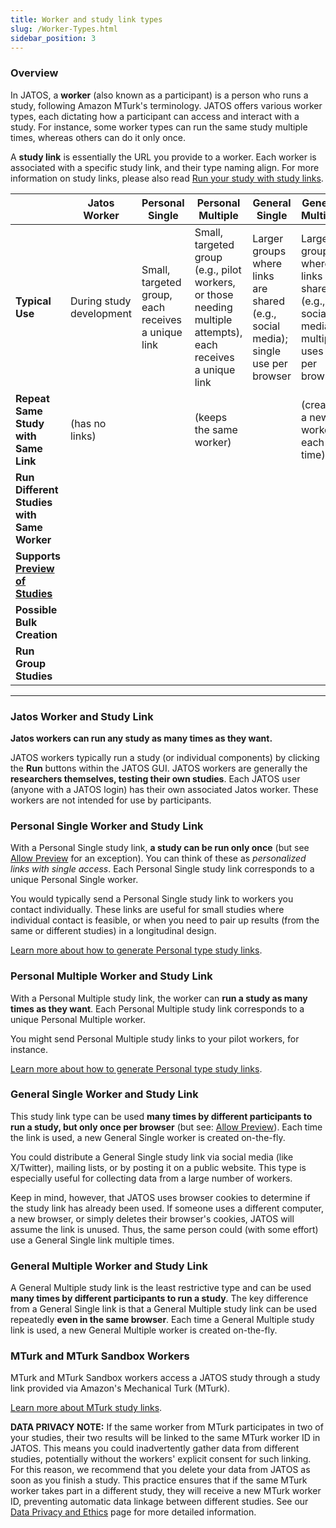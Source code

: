 ```yaml
---
title: Worker and study link types
slug: /Worker-Types.html
sidebar_position: 3
---
```


### Overview

In JATOS, a **worker** (also known as a participant) is a person who runs a study, following Amazon MTurk's terminology. JATOS offers various worker types, each dictating how a participant can access and interact with a study. For instance, some worker types can run the same study multiple times, whereas others can do it only once.

A **study link** is essentially the URL you provide to a worker. Each worker is associated with a specific study link, and their type naming align. For more information on study links, please also read [Run your study with study links](Run-your-Study-with-Study-Links.html).

| | **Jatos Worker** | **Personal Single** | **Personal Multiple** | **General Single** | **General Multiple** | **MTurk (Sandbox)** |
|---|---|---|---|---|---|---|
| **Typical Use** | During study development | Small, targeted group, each receives a unique link | Small, targeted group (e.g., pilot workers, or those needing multiple attempts), each receives a unique link | Larger groups where links are shared (e.g., social media); single use per browser | Larger groups where links are shared (e.g., social media); multiple uses per browser | For Amazon MTurk |
| **Repeat Same Study with Same Link** | (has no links) | <span className="glyphicon glyphicon-remove-sign"></span> | <span className="glyphicon glyphicon-ok-sign"></span>(keeps the same worker) | <span className="glyphicon glyphicon-remove-sign"></span> | <span className="glyphicon glyphicon-ok-sign"></span>(creates a new worker each time)| <span className="glyphicon glyphicon-ok-sign"></span> |
| **Run Different Studies with Same Worker** | <span className="glyphicon glyphicon-ok-sign"></span> | <span className="glyphicon glyphicon-remove-sign"></span> | <span className="glyphicon glyphicon-remove-sign"></span> | <span className="glyphicon glyphicon-remove-sign"></span> | <span className="glyphicon glyphicon-remove-sign"></span> | <span className="glyphicon glyphicon-ok-sign"></span> |
| **Supports [Preview of Studies](Restricting-study-flow.html#allow-preview)** | <span className="glyphicon glyphicon-remove-sign"></span> | <span className="glyphicon glyphicon-ok-sign"></span> | <span className="glyphicon glyphicon-remove-sign"></span> | <span className="glyphicon glyphicon-ok-sign"></span> | <span className="glyphicon glyphicon-remove-sign"></span> | <span className="glyphicon glyphicon-remove-sign"></span> |
| **Possible Bulk Creation** | <span className="glyphicon glyphicon-remove-sign"></span> | <span className="glyphicon glyphicon-ok-sign"></span> | <span className="glyphicon glyphicon-ok-sign"></span> | <span className="glyphicon glyphicon-remove-sign"></span> | <span className="glyphicon glyphicon-remove-sign"></span> | <span className="glyphicon glyphicon-remove-sign"></span> |
| **Run Group Studies** | <span className="glyphicon glyphicon-ok-sign"></span> | <span className="glyphicon glyphicon-ok-sign"></span> | <span className="glyphicon glyphicon-ok-sign"></span> | <span className="glyphicon glyphicon-ok-sign"></span> | <span className="glyphicon glyphicon-ok-sign"></span> | <span className="glyphicon glyphicon-ok-sign"></span> |

-----

### Jatos Worker and Study Link

**Jatos workers can run any study as many times as they want.**

JATOS workers typically run a study (or individual components) by clicking the **Run** buttons within the JATOS GUI. JATOS workers are generally the **researchers themselves, testing their own studies**. Each JATOS user (anyone with a JATOS login) has their own associated Jatos worker. These workers are not intended for use by participants.

### Personal Single Worker and Study Link

With a Personal Single study link, **a study can be run only once** (but see [Allow Preview](Restricting-study-flow.html#allow-preview) for an exception). You can think of these as *personalized links with single access*. Each Personal Single study link corresponds to a unique Personal Single worker.

You would typically send a Personal Single study link to workers you contact individually. These links are useful for small studies where individual contact is feasible, or when you need to pair up results (from the same or different studies) in a longitudinal design.

[Learn more about how to generate Personal type study links](Run-your-Study-with-Study-Links.html#personal-type-links-personal-single-or-personal-multiple).

### Personal Multiple Worker and Study Link

With a Personal Multiple study link, the worker can **run a study as many times as they want**. Each Personal Multiple study link corresponds to a unique Personal Multiple worker.

You might send Personal Multiple study links to your pilot workers, for instance.

[Learn more about how to generate Personal type study links](Run-your-Study-with-Study-Links.html#personal-type-links-personal-single-or-personal-multiple).

### General Single Worker and Study Link

This study link type can be used **many times by different participants to run a study, but only once per browser** (but see: [Allow Preview](Restricting-study-flow.html#allow-preview)). Each time the link is used, a new General Single worker is created on-the-fly.

You could distribute a General Single study link via social media (like X/Twitter), mailing lists, or by posting it on a public website. This type is especially useful for collecting data from a large number of workers.

Keep in mind, however, that JATOS uses browser cookies to determine if the study link has already been used. If someone uses a different computer, a new browser, or simply deletes their browser's cookies, JATOS will assume the link is unused. Thus, the same person could (with some effort) use a General Single link multiple times.

### General Multiple Worker and Study Link

A General Multiple study link is the least restrictive type and can be used **many times by different participants to run a study**. The key difference from a General Single link is that a General Multiple study link can be used repeatedly **even in the same browser**. Each time a General Multiple study link is used, a new General Multiple worker is created on-the-fly.

### MTurk and MTurk Sandbox Workers

MTurk and MTurk Sandbox workers access a JATOS study through a study link provided via Amazon's Mechanical Turk (MTurk).

[Learn more about MTurk study links](Connect-to-Mechanical-Turk.html).

**DATA PRIVACY NOTE:** If the same worker from MTurk participates in two of your studies, their two results will be linked to the same MTurk worker ID in JATOS. This means you could inadvertently gather data from different studies, potentially without the workers' explicit consent for such linking. For this reason, we recommend that you delete your data from JATOS as soon as you finish a study. This practice ensures that if the same MTurk worker takes part in a different study, they will receive a new MTurk worker ID, preventing automatic data linkage between different studies. See our [Data Privacy and Ethics](Data-Privacy-and-Ethics.html) page for more detailed information.
